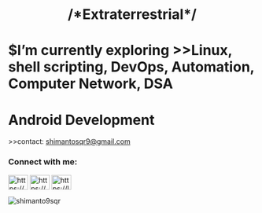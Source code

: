 <h1 align="center">/*Extraterrestrial*/</h1>

<h1>$I’m currently exploring >>Linux, shell scripting, DevOps, Automation, Computer Network, DSA</h1>
<h1> Android Development </h1>
>>contact: <a href="mailto: shimantosqr9@gmail.com">shimantosqr9@gmail.com</a>

<h3 align="left">Connect with me:</h3>
<p align="left">
<a href="https://www.linkedin.com/in/mazharul-islam-shimanto-ab4908239/" target="blank"><img align="center" src="https://raw.githubusercontent.com/rahuldkjain/github-profile-readme-generator/master/src/images/icons/Social/linked-in-alt.svg" alt="https://www.linkedin.com/in/mazharul-islam-shimanto-ab4908239/" height="30" width="40" /></a>
<a href="https://codeforces.com/profile/_traveler" target="blank"><img align="center" src="https://raw.githubusercontent.com/rahuldkjain/github-profile-readme-generator/master/src/images/icons/Social/codeforces.svg" alt="https://codeforces.com/profile/_traveler" height="30" width="40" /></a>
<a href="https://leetcode.com/shimanto_o/" target="blank"><img align="center" src="https://raw.githubusercontent.com/rahuldkjain/github-profile-readme-generator/master/src/images/icons/Social/leet-code.svg" alt="https://leetcode.com/shimanto_o/" height="30" width="40" /></a>
</p>

<p>
  <img align="center" src="https://github-readme-streak-stats.herokuapp.com/?user=shimanto9sqr&theme=dark" alt="shimanto9sqr" />
</p>
